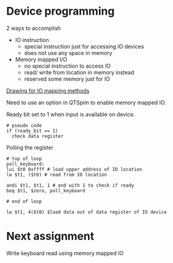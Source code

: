 # Device programming

2 ways to accomplish
* IO instruction
  * special instruction just for accessing IO devices
  * does not use any space in memory
* Memory mapped I/O
  * no special instruction to access IO
  * read/ write from location in memory instead
  * reserved some memory just for IO

[Drawing for IO mapping methods](https://drive.google.com/file/d/0B2CZ6tvCHNj9TG5wTmpnMjRQaWM/view?usp=sharing)

Need to use an option in QTSpim to enable memory mapped IO.  


Ready bit set to 1 when input is available on device.
```
# pseudo code
if (ready_bit == 1)
  check data register
```

Polling the register
```
# top of loop
poll_keyboard:
lui $t0 0xffff # load upper address of IO location
lw $t1, ($t0) # read from IO location

andi $t1, $t1, 1 # and with 1 to check if ready
beq $t1, $zero, poll_keyboard

# end of loop

lw $t1, 4($t0) $load data out of data register of IO device

```

# Next assignment
Write keyboard read using memory mapped IO
